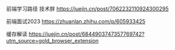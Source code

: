 前端学习路径 技术胖
https://juejin.cn/post/7062232110924300295

前端面试2023
https://zhuanlan.zhihu.com/p/605933425

缓存解读
https://juejin.cn/post/6844903747357769742?utm_source=gold_browser_extension
